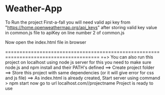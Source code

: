# Weather-App

To Run the project First-a-fall you will need valid api key from 
"https://home.openweathermap.org/api_keys"
after storing valid key value in common.js file to apiKey on line number 2 of common.js

Now open the index.html file in browser

=======================================================================================
=+> You can also run this project on localhost using node js server
    for this you need to make sure node.js and npm install and their PATH's defined
==> Create project folder
==> Store this project with same dependencies (or it will give error for css and js file)
==> As index.html is already created, Start server using command
    > npm start
   now go to url localhost.com/<port-number>/projectname
   Project is ready to use
